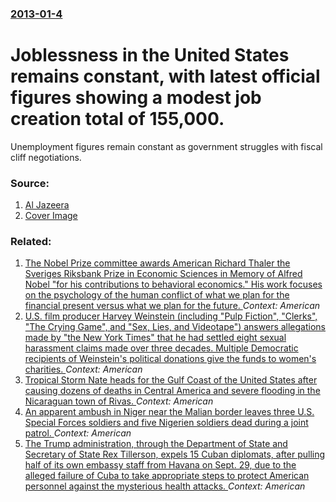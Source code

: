 ### [2013-01-4](/news/2013/01/4/index.md)

# Joblessness in the United States remains constant, with latest official figures showing a modest job creation total of 155,000. 

Unemployment figures remain constant as government struggles with fiscal cliff negotiations.


### Source:

1. [Al Jazeera](http://www.aljazeera.com/news/americas/2013/01/201314153214148125.html)
1. [Cover Image](http://www.aljazeera.com/mritems/Images/2013/1/4/20131415386253734_20.jpg)

### Related:

1. [The Nobel Prize committee awards American Richard Thaler the Sveriges Riksbank Prize in Economic Sciences in Memory of Alfred Nobel "for his contributions to behavioral economics." His work focuses on the psychology of the human conflict of what we plan for the financial present versus what we plan for the future. ](/news/2017/10/9/the-nobel-prize-committee-awards-american-richard-thaler-the-sveriges-riksbank-prize-in-economic-sciences-in-memory-of-alfred-nobel-for-his.md) _Context: American_
2. [U.S. film producer Harvey Weinstein (including "Pulp Fiction", "Clerks", "The Crying Game", and "Sex, Lies, and Videotape") answers allegations made by "the New York Times" that he had settled eight sexual harassment claims made over three decades. Multiple Democratic recipients of Weinstein's political donations give the funds to women's charities. ](/news/2017/10/6/u-s-film-producer-harvey-weinstein-including-pulp-fiction-clerks-the-crying-game-and-sex-lies-and-videotape-answers-allegati.md) _Context: American_
3. [Tropical Storm Nate heads for the Gulf Coast of the United States after causing dozens of deaths in Central America and severe flooding in the Nicaraguan town of Rivas. ](/news/2017/10/6/tropical-storm-nate-heads-for-the-gulf-coast-of-the-united-states-after-causing-dozens-of-deaths-in-central-america-and-severe-flooding-in-t.md) _Context: American_
4. [An apparent ambush in Niger near the Malian border leaves three U.S. Special Forces soldiers and five Nigerien soldiers dead during a joint patrol. ](/news/2017/10/4/an-apparent-ambush-in-niger-near-the-malian-border-leaves-three-u-s-special-forces-soldiers-and-five-nigerien-soldiers-dead-during-a-joint.md) _Context: American_
5. [The Trump administration, through the Department of State and Secretary of State Rex Tillerson, expels 15 Cuban diplomats, after pulling half of its own embassy staff from Havana on Sept. 29, due to the alleged failure of Cuba to take appropriate steps to protect American personnel against the mysterious health attacks. ](/news/2017/10/3/the-trump-administration-through-the-department-of-state-and-secretary-of-state-rex-tillerson-expels-15-cuban-diplomats-after-pulling-hal.md) _Context: American_
